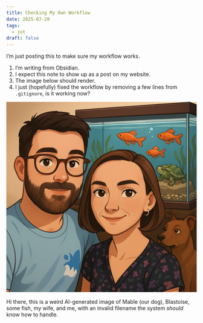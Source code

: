 ```yaml
---
title: Checking My Own Workflow
date: 2025-07-20
tags:
  - jot
draft: false
---
```

I’m just posting this to make sure my workflow works.

1. I’m writing from Obsidian.  
2. I expect this note to show up as a post on my website.  
3. The image below should render.  
4. I just (hopefully) fixed the workflow by removing a few lines from `.gitignore`, is it working now?

![](file_000000004e5c51f7a185c6eeeb6938b6_conversation_id=67f18ec7-8954-800b-ad91-b5f37b950d35&message_id=3bc3626c-4e1d-4431-bf99-147985125a41%20(1).png)

Hi there, this is a weird AI-generated image of Mable (our dog), Blastoise, some fish, my wife, and me, with an invalid filename the system *should* know how to handle.